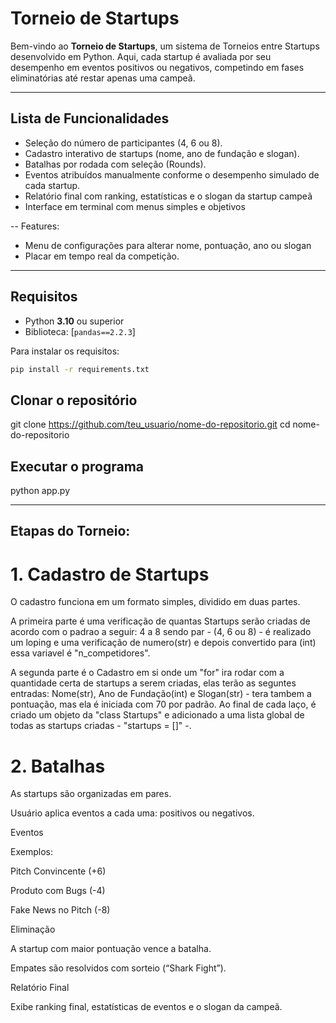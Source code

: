 # Torneio de Startups

Bem-vindo ao **Torneio de Startups**, um sistema de Torneios entre Startups desenvolvido em Python. Aqui, cada startup é avaliada por seu desempenho em eventos positivos ou negativos, competindo em fases eliminatórias até restar apenas uma campeã.

---

## Lista de Funcionalidades

- Seleção do número de participantes (4, 6 ou 8).
- Cadastro interativo de startups (nome, ano de fundação e slogan).
- Batalhas por rodada com seleção (Rounds).
- Eventos atribuídos manualmente conforme o desempenho simulado de cada startup.
- Relatório final com ranking, estatísticas e o slogan da startup campeã
- Interface em terminal com menus simples e objetivos

-- Features:
- Menu de configurações para alterar nome, pontuação, ano ou slogan
- Placar em tempo real da competição.

---

## Requisitos

- Python **3.10** ou superior
- Biblioteca: [`pandas==2.2.3`]

Para instalar os requisitos:

```bash
pip install -r requirements.txt
```

## Clonar o repositório
git clone https://github.com/teu_usuario/nome-do-repositorio.git
cd nome-do-repositorio

## Executar o programa
python app.py

---

## Etapas do Torneio:

# 1. Cadastro de Startups

O cadastro funciona em um formato simples, dividido em duas partes. 

A primeira parte é uma verificação de quantas Startups serão criadas de acordo com o padrao a seguir: 4 a 8 sendo par - (4, 6 ou 8) - é realizado um loping e uma verificação de numero(str) e depois convertido para (int) essa variavel é "n_competidores".

A segunda parte é o Cadastro em si onde um "for" ira rodar com a quantidade certa de startups a serem criadas, elas terão as seguntes entradas: Nome(str), Ano de Fundação(int) e Slogan(str) - tera tambem a pontuação, mas ela é iniciada com 70 por padrão.
Ao final de cada laço, é criado um objeto da "class Startups" e adicionado a uma lista global de todas as startups criadas - "startups = []" -.

# 2. Batalhas

As startups são organizadas em pares.

Usuário aplica eventos a cada uma: positivos ou negativos.

Eventos

Exemplos:

Pitch Convincente (+6)

Produto com Bugs (-4)

Fake News no Pitch (-8)

Eliminação

A startup com maior pontuação vence a batalha.

Empates são resolvidos com sorteio (“Shark Fight”).

Relatório Final

Exibe ranking final, estatísticas de eventos e o slogan da campeã.